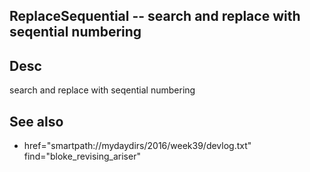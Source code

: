 
<!---
### <beg-file_info>
### document_metadata:
###   - caption: "__blank__"
###     desc: |
###         * AUTO-GENERATED-FILE ;; any direct edits will be lost
###     seeinstead: |
###         *  href="smartpath://mytrybits/t/trytexteditor/txt/blogtef.yaml.txt" find="uuid01rrmy004"
### <end-file_info>
--->

## ReplaceSequential        --  search and replace with seqential numbering

## Desc
search and replace with seqential numbering

## See also
* href="smartpath://mydaydirs/2016/week39/devlog.txt" find="bloke_revising_ariser"


